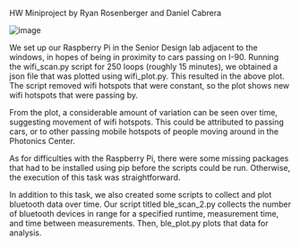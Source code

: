 HW Miniproject by Ryan Rosenberger and Daniel Cabrera 

![image](https://user-images.githubusercontent.com/56361603/133832974-e79043ba-1428-46e0-a016-421ae26c2961.png)

We set up our Raspberry Pi in the Senior Design lab adjacent to the windows, in hopes of being in proximity to cars passing on I-90. Running the wifi_scan.py script for 250 loops (roughly 15 minutes), we obtained a json file that was plotted using wifi_plot.py. This resulted in the above plot. The script removed wifi hotspots that were constant, so the plot shows new wifi hotspots that were passing by.

From the plot, a considerable amount of variation can be seen over time, suggesting movement of wifi hotspots. This could be attributed to passing cars, or to other passing mobile hotspots of people moving around in the Photonics Center.

As for difficulties with the Raspberry Pi, there were some missing packages that had to be installed using pip before the scripts could be run. Otherwise, the execution of this task was straightforward.

In addition to this task, we also created some scripts to collect and plot bluetooth data over time. Our script titled ble_scan_2.py collects the number of bluetooth devices in range for a specified runtime, measurement time, and time between measurements. Then, ble_plot.py plots that data for analysis.
